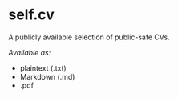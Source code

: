 # self.cv
A publicly available selection of public-safe CVs.

*Available as:*
* plaintext (.txt)
* Markdown (.md)
* .pdf

